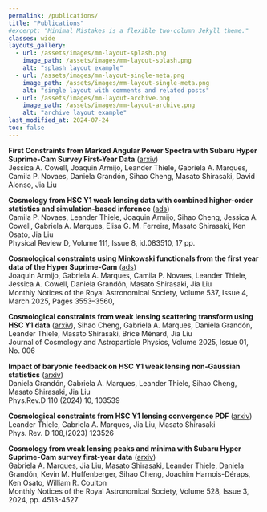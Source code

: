 ```yaml
---
permalink: /publications/
title: "Publications"
#excerpt: "Minimal Mistakes is a flexible two-column Jekyll theme."
classes: wide
layouts_gallery:
  - url: /assets/images/mm-layout-splash.png
    image_path: /assets/images/mm-layout-splash.png
    alt: "splash layout example"
  - url: /assets/images/mm-layout-single-meta.png
    image_path: /assets/images/mm-layout-single-meta.png
    alt: "single layout with comments and related posts"
  - url: /assets/images/mm-layout-archive.png
    image_path: /assets/images/mm-layout-archive.png
    alt: "archive layout example"
last_modified_at: 2024-07-24
toc: false
---
```




**First Constraints from Marked Angular Power Spectra with Subaru Hyper Suprime-Cam Survey First-Year Data**
([arxiv](https://arXiv.org/abs/2507.12315))\
Jessica A. Cowell, Joaquin Armijo, Leander Thiele, Gabriela A. Marques, Camila P. Novaes, Daniela Grandón, Sihao Cheng, Masato Shirasaki, David Alonso, Jia Liu

**Cosmology from HSC Y1 weak lensing data with combined higher-order statistics and simulation-based inference** ([ads](https://ui.adsabs.harvard.edu/abs/2025PhRvD.111h3510N/abstract))\
Camila P. Novaes, Leander Thiele, Joaquin Armijo, Sihao Cheng, Jessica A. Cowell, Gabriela A. Marques, Elisa G. M. Ferreira, Masato Shirasaki, Ken Osato, Jia Liu\
Physical Review D, Volume 111, Issue 8, id.083510, 17 pp.


**Cosmological constraints using Minkowski functionals from the first year data of the Hyper Suprime-Cam**
([ads](https://ui.adsabs.harvard.edu/link_gateway/2025MNRAS.537.3553A/doi:10.1093/mnras/staf257))\
Joaquin Armijo, Gabriela A. Marques, Camila P. Novaes, Leander Thiele, Jessica A. Cowell, Daniela Grandón, Masato Shirasaki, Jia Liu\
Monthly Notices of the Royal Astronomical Society, Volume 537, Issue 4, March 2025, Pages 3553–3560,

**Cosmological constraints from weak lensing scattering transform using HSC Y1 data**
([arxiv](https://arxiv.org/abs/2404.16085)),
Sihao Cheng, Gabriela A. Marques, Daniela Grandón, Leander Thiele, Masato Shirasaki, Brice Ménard, Jia Liu\
Journal of Cosmology and Astroparticle Physics, Volume 2025, Issue 01, No. 006

**Impact of baryonic feedback on HSC Y1 weak lensing non-Gaussian statistics**
([arxiv](https://arxiv.org/abs/2403.03807))\
Daniela Grandón, Gabriela A. Marques, Leander Thiele, Sihao Cheng, Masato Shirasaki, Jia Liu\
Phys.Rev.D 110 (2024) 10, 103539

**Cosmological constraints from HSC Y1 lensing convergence PDF**
([arxiv](https://arxiv.org/abs/2304.05928))\
Leander Thiele, Gabriela A. Marques, Jia Liu, Masato Shirasaki\
Phys. Rev. D 108,(2023) 123526

**Cosmology from weak lensing peaks and minima with Subaru Hyper Suprime-Cam survey first-year data**
([arxiv](https://arxiv.org/abs/2308.10866))\
Gabriela A. Marques, Jia Liu, Masato Shirasaki, Leander Thiele, Daniela Grandón, Kevin M. Huffenberger, Sihao Cheng, Joachim Harnois-Déraps, Ken Osato, William R. Coulton\
Monthly Notices of the Royal Astronomical Society, Volume 528, Issue 3, 2024, pp. 4513-4527
